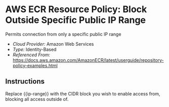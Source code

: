 # AWS ECR Resource Policy: Block Outside Specific Public IP Range
Permits connection from only a specific public IP range

- *Cloud Provider:* Amazon Web Services
- *Type:* Identity-Based
- *Referenced From:* https://docs.aws.amazon.com/AmazonECR/latest/userguide/repository-policy-examples.html

## Instructions
Replace {{ip-range}} with the CIDR block you wish to enable access from, blocking all access outside of.